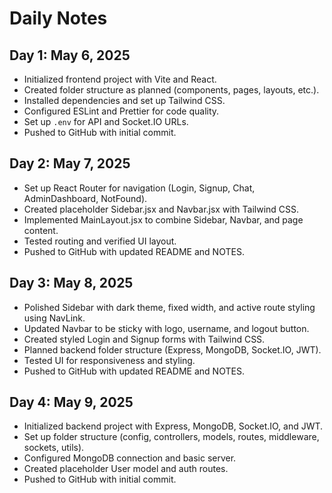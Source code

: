 # Daily Notes

## Day 1: May 6, 2025
- Initialized frontend project with Vite and React.
- Created folder structure as planned (components, pages, layouts, etc.).
- Installed dependencies and set up Tailwind CSS.
- Configured ESLint and Prettier for code quality.
- Set up `.env` for API and Socket.IO URLs.
- Pushed to GitHub with initial commit.

## Day 2: May 7, 2025
- Set up React Router for navigation (Login, Signup, Chat, AdminDashboard, NotFound).
- Created placeholder Sidebar.jsx and Navbar.jsx with Tailwind CSS.
- Implemented MainLayout.jsx to combine Sidebar, Navbar, and page content.
- Tested routing and verified UI layout.
- Pushed to GitHub with updated README and NOTES.

## Day 3: May 8, 2025
- Polished Sidebar with dark theme, fixed width, and active route styling using NavLink.
- Updated Navbar to be sticky with logo, username, and logout button.
- Created styled Login and Signup forms with Tailwind CSS.
- Planned backend folder structure (Express, MongoDB, Socket.IO, JWT).
- Tested UI for responsiveness and styling.
- Pushed to GitHub with updated README and NOTES.
## Day 4: May 9, 2025
- Initialized backend project with Express, MongoDB, Socket.IO, and JWT.
- Set up folder structure (config, controllers, models, routes, middleware, sockets, utils).
- Configured MongoDB connection and basic server.
- Created placeholder User model and auth routes.
- Pushed to GitHub with initial commit.